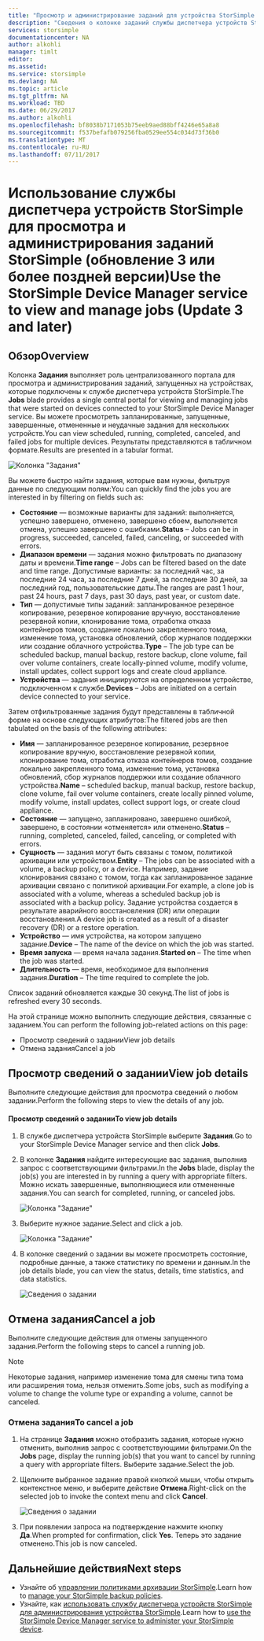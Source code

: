```yaml
---
title: "Просмотр и администрирование заданий для устройства StorSimple серии 8000 | Документация Майкрософт"
description: "Сведения о колонке заданий службы диспетчера устройств StorSimple и возможностях ее использования для отслеживания недавно выполненных, текущих и запланированных заданий."
services: storsimple
documentationcenter: NA
author: alkohli
manager: timlt
editor: 
ms.assetid: 
ms.service: storsimple
ms.devlang: NA
ms.topic: article
ms.tgt_pltfrm: NA
ms.workload: TBD
ms.date: 06/29/2017
ms.author: alkohli
ms.openlocfilehash: bf8038b7171053b75eeb9aed88bff4246e65a8a8
ms.sourcegitcommit: f537befafb079256fba0529ee554c034d73f36b0
ms.translationtype: MT
ms.contentlocale: ru-RU
ms.lasthandoff: 07/11/2017
---
```

# <a name="use-the-storsimple-device-manager-service-to-view-and-manage-jobs-update-3-and-later"></a><span data-ttu-id="36bb4-103">Использование службы диспетчера устройств StorSimple для просмотра и администрирования заданий StorSimple (обновление 3 или более поздней версии)</span><span class="sxs-lookup"><span data-stu-id="36bb4-103">Use the StorSimple Device Manager service to view and manage jobs (Update 3 and later)</span></span>

## <a name="overview"></a><span data-ttu-id="36bb4-104">Обзор</span><span class="sxs-lookup"><span data-stu-id="36bb4-104">Overview</span></span>
<span data-ttu-id="36bb4-105">Колонка **Задания** выполняет роль централизованного портала для просмотра и администрирования заданий, запущенных на устройствах, которые подключены к службе диспетчера устройств StorSimple.</span><span class="sxs-lookup"><span data-stu-id="36bb4-105">The **Jobs** blade provides a single central portal for viewing and managing jobs that were started on devices connected to your StorSimple Device Manager service.</span></span> <span data-ttu-id="36bb4-106">Вы можете просмотреть запланированные, запущенные, завершенные, отмененные и неудачные задания для нескольких устройств.</span><span class="sxs-lookup"><span data-stu-id="36bb4-106">You can view scheduled, running, completed, canceled, and failed jobs for multiple devices.</span></span> <span data-ttu-id="36bb4-107">Результаты представляются в табличном формате.</span><span class="sxs-lookup"><span data-stu-id="36bb4-107">Results are presented in a tabular format.</span></span>

![Колонка "Задания"](./media/storsimple-8000-manage-jobs-u2/jobs1.png)

<span data-ttu-id="36bb4-109">Вы можете быстро найти задания, которые вам нужны, фильтруя данные по следующим полям:</span><span class="sxs-lookup"><span data-stu-id="36bb4-109">You can quickly find the jobs you are interested in by filtering on fields such as:</span></span>

* <span data-ttu-id="36bb4-110">**Состояние** — возможные варианты для заданий: выполняется, успешно завершено, отменено, завершено сбоем, выполняется отмена, успешно завершено с ошибками.</span><span class="sxs-lookup"><span data-stu-id="36bb4-110">**Status** – Jobs can be in progress, succeeded, canceled, failed, canceling, or succeeded with errors.</span></span>
* <span data-ttu-id="36bb4-111">**Диапазон времени** — задания можно фильтровать по диапазону даты и времени.</span><span class="sxs-lookup"><span data-stu-id="36bb4-111">**Time range** – Jobs can be filtered based on the date and time range.</span></span> <span data-ttu-id="36bb4-112">Допустимые варианты: за последний час, за последние 24 часа, за последние 7 дней, за последние 30 дней, за последний год, пользовательские даты.</span><span class="sxs-lookup"><span data-stu-id="36bb4-112">The ranges are past 1 hour, past 24 hours, past 7 days, past 30 days, past year, or custom date.</span></span>
* <span data-ttu-id="36bb4-113">**Тип** — допустимые типы заданий: запланированное резервное копирование, резервное копирование вручную, восстановление резервной копии, клонирование тома, отработка отказа контейнеров томов, создание локально закрепленного тома, изменение тома, установка обновлений, сбор журналов поддержки или создание облачного устройства.</span><span class="sxs-lookup"><span data-stu-id="36bb4-113">**Type** – The job type can be scheduled backup, manual backup, restore backup, clone volume, fail over volume containers, create locally-pinned volume, modify volume, install updates, collect support logs and create cloud appliance.</span></span>
* <span data-ttu-id="36bb4-114">**Устройства** — задания инициируются на определенном устройстве, подключенном к службе.</span><span class="sxs-lookup"><span data-stu-id="36bb4-114">**Devices** – Jobs are initiated on a certain device connected to your service.</span></span>
  
<span data-ttu-id="36bb4-115">Затем отфильтрованные задания будут представлены в табличной форме на основе следующих атрибутов:</span><span class="sxs-lookup"><span data-stu-id="36bb4-115">The filtered jobs are then tabulated on the basis of the following attributes:</span></span>
  
* <span data-ttu-id="36bb4-116">**Имя** — запланированное резервное копирование, резервное копирование вручную, восстановление резервной копии, клонирование тома, отработка отказа контейнеров томов, создание локально закрепленного тома, изменение тома, установка обновлений, сбор журналов поддержки или создание облачного устройства.</span><span class="sxs-lookup"><span data-stu-id="36bb4-116">**Name** – scheduled backup, manual backup, restore backup, clone volume, fail over volume containers, create locally pinned volume, modify volume, install updates, collect support logs, or create cloud appliance.</span></span>
* <span data-ttu-id="36bb4-117">**Состояние** — запущено, запланировано, завершено ошибкой, завершено, в состоянии «отменяется» или отменено.</span><span class="sxs-lookup"><span data-stu-id="36bb4-117">**Status** – running, completed, canceled, failed, canceling, or completed with errors.</span></span>
* <span data-ttu-id="36bb4-118">**Сущность** — задания могут быть связаны с томом, политикой архивации или устройством.</span><span class="sxs-lookup"><span data-stu-id="36bb4-118">**Entity** – The jobs can be associated with a volume, a backup policy, or a device.</span></span> <span data-ttu-id="36bb4-119">Например, задание клонирования связано с томом, тогда как запланированное задание архивации связано с политикой архивации.</span><span class="sxs-lookup"><span data-stu-id="36bb4-119">For example, a clone job is associated with a volume, whereas a scheduled backup job is associated with a backup policy.</span></span> <span data-ttu-id="36bb4-120">Задание устройства создается в результате аварийного восстановления (DR) или операции восстановления.</span><span class="sxs-lookup"><span data-stu-id="36bb4-120">A device job is created as a result of a disaster recovery (DR) or a restore operation.</span></span>
* <span data-ttu-id="36bb4-121">**Устройство** — имя устройства, на котором запущено задание.</span><span class="sxs-lookup"><span data-stu-id="36bb4-121">**Device** – The name of the device on which the job was started.</span></span>
* <span data-ttu-id="36bb4-122">**Время запуска** — время начала задания.</span><span class="sxs-lookup"><span data-stu-id="36bb4-122">**Started on** – The time when the job was started.</span></span>
* <span data-ttu-id="36bb4-123">**Длительность** — время, необходимое для выполнения задания.</span><span class="sxs-lookup"><span data-stu-id="36bb4-123">**Duration** – The time required to complete the job.</span></span>

<span data-ttu-id="36bb4-124">Список заданий обновляется каждые 30 секунд.</span><span class="sxs-lookup"><span data-stu-id="36bb4-124">The list of jobs is refreshed every 30 seconds.</span></span>

<span data-ttu-id="36bb4-125">На этой странице можно выполнить следующие действия, связанные с заданием.</span><span class="sxs-lookup"><span data-stu-id="36bb4-125">You can perform the following job-related actions on this page:</span></span>

* <span data-ttu-id="36bb4-126">Просмотр сведений о задании</span><span class="sxs-lookup"><span data-stu-id="36bb4-126">View job details</span></span>
* <span data-ttu-id="36bb4-127">Отмена задания</span><span class="sxs-lookup"><span data-stu-id="36bb4-127">Cancel a job</span></span>

## <a name="view-job-details"></a><span data-ttu-id="36bb4-128">Просмотр сведений о задании</span><span class="sxs-lookup"><span data-stu-id="36bb4-128">View job details</span></span>
<span data-ttu-id="36bb4-129">Выполните следующие действия для просмотра сведений о любом задании.</span><span class="sxs-lookup"><span data-stu-id="36bb4-129">Perform the following steps to view the details of any job.</span></span>

#### <a name="to-view-job-details"></a><span data-ttu-id="36bb4-130">Просмотр сведений о задании</span><span class="sxs-lookup"><span data-stu-id="36bb4-130">To view job details</span></span>
1. <span data-ttu-id="36bb4-131">В службе диспетчера устройств StorSimple выберите **Задания**.</span><span class="sxs-lookup"><span data-stu-id="36bb4-131">Go to your StorSimple Device Manager service and then click **Jobs**.</span></span>

2. <span data-ttu-id="36bb4-132">В колонке **Задания** найдите интересующие вас задания, выполнив запрос с соответствующими фильтрами.</span><span class="sxs-lookup"><span data-stu-id="36bb4-132">In the **Jobs** blade, display the job(s) you are interested in by running a query with appropriate filters.</span></span> <span data-ttu-id="36bb4-133">Можно искать завершенные, выполняющиеся или отмененные задания.</span><span class="sxs-lookup"><span data-stu-id="36bb4-133">You can search for completed, running, or canceled jobs.</span></span>

    ![Колонка "Задание"](./media/storsimple-8000-manage-jobs-u2/jobs1.png)

2. <span data-ttu-id="36bb4-135">Выберите нужное задание.</span><span class="sxs-lookup"><span data-stu-id="36bb4-135">Select and click a job.</span></span>

    ![Колонка "Задание"](./media/storsimple-8000-manage-jobs-u2/jobs3.png)

3. <span data-ttu-id="36bb4-137">В колонке сведений о задании вы можете просмотреть состояние, подробные данные, а также статистику по времени и данным.</span><span class="sxs-lookup"><span data-stu-id="36bb4-137">In the job details blade, you can view the status, details, time statistics, and data statistics.</span></span>
   
    ![Сведения о задании](./media/storsimple-8000-manage-jobs-u2/jobs4.png)

## <a name="cancel-a-job"></a><span data-ttu-id="36bb4-139">Отмена задания</span><span class="sxs-lookup"><span data-stu-id="36bb4-139">Cancel a job</span></span>
<span data-ttu-id="36bb4-140">Выполните следующие действия для отмены запущенного задания.</span><span class="sxs-lookup"><span data-stu-id="36bb4-140">Perform the following steps to cancel a running job.</span></span>

> [!NOTE]
> <span data-ttu-id="36bb4-141">Некоторые задания, например изменение тома для смены типа тома или расширения тома, нельзя отменить.</span><span class="sxs-lookup"><span data-stu-id="36bb4-141">Some jobs, such as modifying a volume to change the volume type or expanding a volume, cannot be canceled.</span></span>


### <a name="to-cancel-a-job"></a><span data-ttu-id="36bb4-142">Отмена задания</span><span class="sxs-lookup"><span data-stu-id="36bb4-142">To cancel a job</span></span>
1. <span data-ttu-id="36bb4-143">На странице **Задания** можно отобразить задания, которые нужно отменить, выполнив запрос с соответствующими фильтрами.</span><span class="sxs-lookup"><span data-stu-id="36bb4-143">On the **Jobs** page, display the running job(s) that you want to cancel by running a query with appropriate filters.</span></span> <span data-ttu-id="36bb4-144">Выберите задание.</span><span class="sxs-lookup"><span data-stu-id="36bb4-144">Select the job.</span></span>

2. <span data-ttu-id="36bb4-145">Щелкните выбранное задание правой кнопкой мыши, чтобы открыть контекстное меню, и выберите действие **Отмена**.</span><span class="sxs-lookup"><span data-stu-id="36bb4-145">Right-click on the selected job to invoke the context menu and click **Cancel**.</span></span>

    ![Сведения о задании](./media/storsimple-8000-manage-jobs-u2/jobs2.png)

3. <span data-ttu-id="36bb4-147">При появлении запроса на подтверждение нажмите кнопку **Да**.</span><span class="sxs-lookup"><span data-stu-id="36bb4-147">When prompted for confirmation, click **Yes**.</span></span> <span data-ttu-id="36bb4-148">Теперь это задание отменено.</span><span class="sxs-lookup"><span data-stu-id="36bb4-148">This job is now canceled.</span></span>

## <a name="next-steps"></a><span data-ttu-id="36bb4-149">Дальнейшие действия</span><span class="sxs-lookup"><span data-stu-id="36bb4-149">Next steps</span></span>
* <span data-ttu-id="36bb4-150">Узнайте об [управлении политиками архивации StorSimple](storsimple-8000-manage-backup-policies-u2.md).</span><span class="sxs-lookup"><span data-stu-id="36bb4-150">Learn how to [manage your StorSimple backup policies](storsimple-8000-manage-backup-policies-u2.md).</span></span>
* <span data-ttu-id="36bb4-151">Узнайте, как [использовать службу диспетчера устройств StorSimple для администрирования устройства StorSimple](storsimple-8000-manager-service-administration.md).</span><span class="sxs-lookup"><span data-stu-id="36bb4-151">Learn how to [use the StorSimple Device Manager service to administer your StorSimple device](storsimple-8000-manager-service-administration.md).</span></span>

